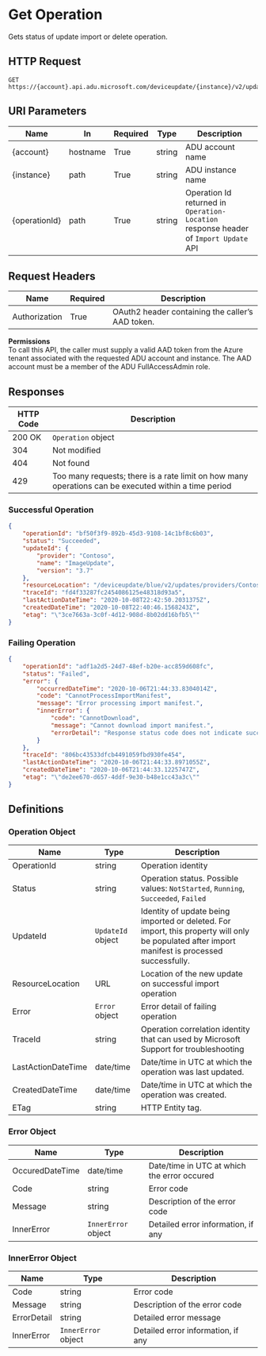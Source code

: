 # Get Operation

Gets status of update import or delete operation.

## HTTP Request

```http
GET https://{account}.api.adu.microsoft.com/deviceupdate/{instance}/v2/updates/operations/{operationId}
```

## URI Parameters

| Name | In | Required | Type | Description |
| --------- | --------- | --------- | --------- | --------- |
| {account} | hostname | True | string | ADU account name |
| {instance}| path | True | string | ADU instance name |
| {operationId} | path | True | string | Operation Id returned in `Operation-Location` response header of `Import Update` API |

## Request Headers

| Name | Required | Description |
| --------- | --------- | --------- |
| Authorization | True | OAuth2 header containing the caller’s AAD token. |

**Permissions** </br>
To call this API, the caller must supply a valid AAD token from the Azure tenant associated with the requested ADU account and instance. The AAD account must be a member of the ADU FullAccessAdmin role.

## Responses

| HTTP Code | Description |
| --------- | --------- |
| 200 OK | `Operation` object |
| 304 | Not modified |
| 404 | Not found |
| 429 | Too many requests; there is a rate limit on how many operations can be executed within a time period |

### Successful Operation
```json
{
    "operationId": "bf50f3f9-892b-45d3-9108-14c1bf8c6b03",
    "status": "Succeeded",
    "updateId": {
        "provider": "Contoso",
        "name": "ImageUpdate",
        "version": "3.7"
    },
    "resourceLocation": "/deviceupdate/blue/v2/updates/providers/Contoso/names/ImageUpdate/versions/3.7",
    "traceId": "fd4f33287fc2454086125e48318d93a5",
    "lastActionDateTime": "2020-10-08T22:42:50.2031375Z",
    "createdDateTime": "2020-10-08T22:40:46.1568243Z",
    "etag": "\"3ce7663a-3c0f-4d12-908d-8b02dd16bfb5\""
}
```

### Failing Operation
```json
{
    "operationId": "adf1a2d5-24d7-48ef-b20e-acc859d608fc",
    "status": "Failed",
    "error": {
        "occurredDateTime": "2020-10-06T21:44:33.8304014Z",
        "code": "CannotProcessImportManifest",
        "message": "Error processing import manifest.",
        "innerError": {
            "code": "CannotDownload",
            "message": "Cannot download import manifest.",
            "errorDetail": "Response status code does not indicate success: 403 (Server failed to authenticate the request. Make sure the value of Authorization header is formed correctly including the signature.)."
        }
    },
    "traceId": "806bc43533dfcb4491059fbd930fe454",
    "lastActionDateTime": "2020-10-06T21:44:33.8971055Z",
    "createdDateTime": "2020-10-06T21:44:33.1225747Z",
    "etag": "\"de2ee670-d657-4ddf-9e30-b48e1cc43a3c\""
}
```

## Definitions

### Operation Object

| Name | Type | Description |
| --------- | --------- | --------- |
| OperationId | string | Operation identity |
| Status | string | Operation status. Possible values: `NotStarted`, `Running`, `Succeeded`, `Failed` |
| UpdateId | `UpdateId` object | Identity of update being imported or deleted. For import, this property will only be populated after import manifest is processed successfully. |
| ResourceLocation | URL | Location of the new update on successful import operation |
| Error | `Error` object | Error detail of failing operation |
| TraceId | string | Operation correlation identity that can used by Microsoft Support for troubleshooting |
| LastActionDateTime | date/time | Date/time in UTC at which the operation was last updated. |
| CreatedDateTime | date/time | Date/time in UTC at which the operation was created. |
| ETag | string | HTTP Entity tag. |

### Error Object

| Name | Type | Description |
| --------- | -----------|-------------- |
| OccuredDateTime | date/time | Date/time in UTC at which the error occured |
| Code | string | Error code |
| Message | string | Description of the error code |
| InnerError | `InnerError` object | Detailed error information, if any |

### InnerError Object

| Name | Type | Description |
| --------- | -----------|-------------- |
| Code | string | Error code |
| Message | string | Description of the error code |
| ErrorDetail | string | Detailed error message |
| InnerError | `InnerError` object | Detailed error information, if any |